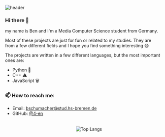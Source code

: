 ![header](https://github.com/4-en/4-en/assets/105049118/1f22e492-1493-42fe-b4dc-4b7245570910)
### Hi there 👋
my name is Ben and I'm a Media Computer Science student from Germany.

Most of these projects are just for fun or related to my studies. They are from a few different fields and I hope you find something interesting :smile:

The projects are written in a few different languages, but the most important ones are:
- Python :snake:
- C++ :warning:
- JavaScript :wastebasket:

### 📫 How to reach me:
- Email: [bschumacher@stud.hs-bremen.de](mailto:bschumacher@stud.hs-bremen.de)
- GitHub: [@4-en](https://github.com/4-en)




<div style="display: flex; align-items: center; justify-content: space-around; padding: 20px; width: 100%">
  <img src="https://github-readme-stats.vercel.app/api/top-langs/?username=4-en&count-private=true&layout=donut-vertical&hide=notebook,hlsl)" alt="Top Langs">
</div>



